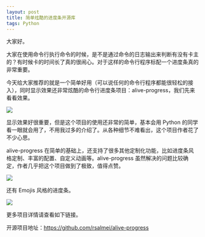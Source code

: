 ```yaml
---
layout: post
title: 简单炫酷的进度条开源库
tags: Python
---
```


大家好。

大家在使用命令行执行命令的时候，是不是通过命令的日志输出来判断有没有卡主的？有时候卡的时间长了真的很闹心。对于这样的命令行程序标配一个进度条真的非常重要。

今天给大家推荐的就是一个简单好用（可以说任何的命令行程序都能很轻松的接入），同时显示效果还非常炫酷的命令行进度条项目：alive-progress，我们先来看看效果。

![](https://7465-test-3c9b5e-books-1301492295.tcb.qcloud.la/images/alive.process.demo.gif)

显示效果好很重要，但是这个项目的使用还非常的简单，基本会用 Python 的同学看一眼就会用了，不用我过多的介绍了。从各种细节不难看出，这个项目作者花了不少心思。

alive-progress 在简单的基础上，还支持了很多其他定制化功能，比如进度条风格定制、丰富的配置、自定义动画等。alive-progress 虽然解决的问题比较确定，作者几乎把这个项目做到了极致，值得点赞。

![](https://7465-test-3c9b5e-books-1301492295.tcb.qcloud.la/images/alive_process.showtime.gif)

还有 Emojis 风格的进度条。

![](https://7465-test-3c9b5e-books-1301492295.tcb.qcloud.la/images/compress_alive-bar-check.imoji.png)

更多项目详情请查看如下链接。

开源项目地址：https://github.com/rsalmei/alive-progress
